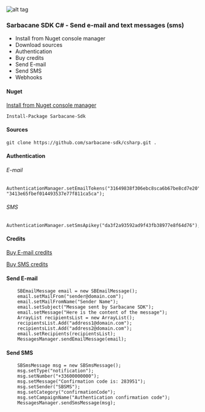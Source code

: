 ![alt tag](https://cloud.githubusercontent.com/assets/18444530/22825087/81a050e8-ef8b-11e6-8b33-2508b9be27a8.png)
### Sarbacane SDK C# - Send e-mail and text messages (sms)


* Install from Nuget console manager
* Download sources
* Authentication
* Buy credits
* Send E-mail
* Send SMS
* Webhooks

#### Nuget

[Install from Nuget console manager](https://www.nuget.org/packages/Sarbacane-Sdk)

```
Install-Package Sarbacane-Sdk
```


#### Sources

```
git clone https://github.com/sarbacane-sdk/csharp.git .
```


#### Authentication

###### E-mail

```
AuthenticationManager.setEmailTokens("31649838f306ebc8sca6b67be8cd7e20", "3413e65fbef014493537e77f811ca5ca");
```


###### SMS

```
AuthenticationManager.setSmsApikey("da3f2a93592ad9f43fb38977e8f64d76");
```


#### Credits

[Buy E-mail credits](https://fr.tipimail.com/tarifs) 

[Buy SMS credits](https://www.primotexto.com/tarif-sms-web.asp)


#### Send E-mail

```
    SBEmailMessage email = new SBEmailMessage();
    email.setMailFrom("sender@domain.com");
    email.setMailFromName("Sender Name");
    email.setSubject("Message sent by Sarbacane SDK");
    email.setMessage("Here is the content of the message");
    ArrayList recipientsList = new ArrayList();
    recipientsList.Add("address1@domain.com");
    recipientsList.Add("address2@domain.com");
    email.setRecipients(recipientsList);
    MessagesManager.sendEmailMessage(email);
```

#### Send SMS

```
    SBSmsMessage msg = new SBSmsMessage();
    msg.setType("notification");
    msg.setNumber("+33600000000");
    msg.setMessage("Confirmation code is: 283951");
    msg.setSender("SBSMS");
    msg.setCategory("confirmationCode");
    msg.setCampaignName("Authentication confirmation code");
    MessagesManager.sendSmsMessage(msg);
```

